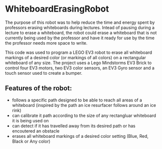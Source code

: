 # WhiteboardErasingRobot
The purpose of this robot was to help reduce the time and energy spent by professors erasing whiteboards during lectures. Intead of pausing during a lecture to erase a whiteboard, the robot could erase a whiteboard that is not currently being used by the professor and have it ready for use by the time the professor needs more space to write. 

This code was used to program a LEGO EV3 robot to erase all whiteboard markings of a desired color (or markings of all colors) on a rectangular whiteboard of any size. The project uses a Lego Mindstorms EV3 Brick to control four EV3 motors, two EV3 color sensors, an EV3 Gyro sensor and a touch sensor used to create a bumper. 

## Features of the robot:
- follows a specific path designed to be able to reach all areas of a whiteboard (inspired by the path an ice resurfacer follows around an ice rink)
- can calibrate it path according to the size of any rectangluar whiteboard it is being used on
- can detect if it has travelled away from its desired path or has encoutered an obstacle 
- erases all whiteboard markings of a desired color setting (Blue, Red, Black or Any color)
